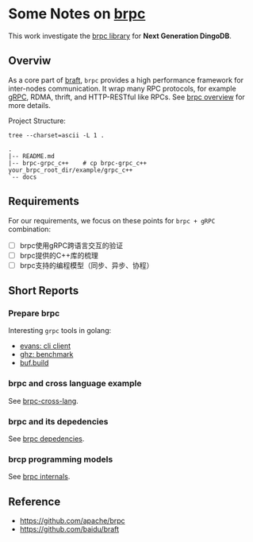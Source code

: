 
Some Notes on [brpc](https://github.com/apache/brpc)
====================================================

This work investigate the [brpc library](https://github.com/apache/brpc) for **Next Generation DingoDB**.

## Overviw

As a core part of [braft](https://github.com/baidu/braft), `brpc` provides a high performance framework for inter-nodes communication. It 
wrap many RPC protocols, for example [gRPC](https://github.com/grpc/grpc), RDMA, thrift, and HTTP-RESTful like RPCs. See 
[brpc overview](https://github.com/apache/brpc/blob/master/docs/en/overview.md) for more details.

Project Structure:
```text
tree --charset=ascii -L 1 .

.
|-- README.md
|-- brpc-grpc_c++    # cp brpc-grpc_c++ your_brpc_root_dir/example/grpc_c++
`-- docs
```

## Requirements

For our requirements, we focus on these points for `brpc + gRPC` combination:

- [ ] brpc使用gRPC跨语言交互的验证
- [ ] brpc提供的C++库的梳理
- [ ] brpc支持的编程模型（同步、异步、协程）

## Short Reports

### Prepare brpc

Interesting `grpc` tools in golang:
- [evans: cli client](https://github.com/ktr0731/evans)
- [ghz: benchmark](https://github.com/bojand/ghz)
- [buf.build](https://docs.buf.build/introduction)

### brpc and cross language example

See [brpc-cross-lang](./docs/01-cross-lang.md).

### brpc and its depedencies

See [brpc depedencies](./docs/02-depedencies.md).

### brcp programming models

See [brpc internals](./docs/03-brpc-internals.md).

## Reference

- https://github.com/apache/brpc
- https://github.com/baidu/braft

